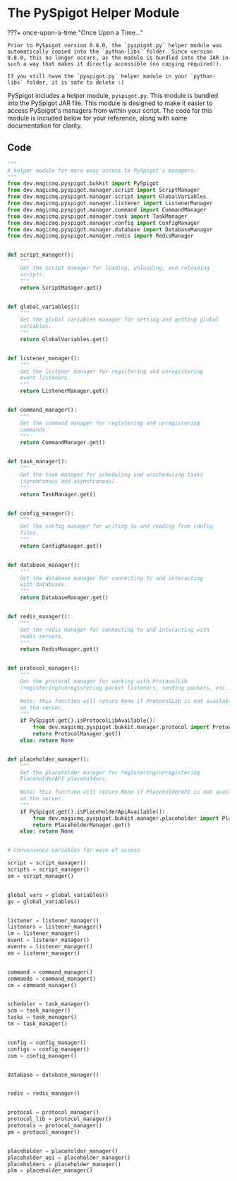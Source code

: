 # The PySpigot Helper Module

???+ once-upon-a-time "Once Upon a Time..."

    Prior to PySpigot version 0.8.0, the `pyspigot.py` helper module was automatically copied into the `python-libs` folder. Since version 0.8.0, this no longer occurs, as the module is bundled into the JAR in such a way that makes it directly accessible (no copying required!).
    
    If you still have the `pyspigot.py` helper module in your `python-libs` folder, it is safe to delete :)

PySpigot includes a helper module, `pyspigot.py`. This module is bundled into the PySpigot JAR file. This module is designed to make it easier to access PySpigot's managers from within your script. The code for this module is included below for your reference, along with some documentation for clarity.

## Code

``` py linenums="1"
"""
A helper module for more easy access to PySpigot's managers.
"""
from dev.magicmq.pyspigot.bukkit import PySpigot
from dev.magicmq.pyspigot.manager.script import ScriptManager
from dev.magicmq.pyspigot.manager.script import GlobalVariables
from dev.magicmq.pyspigot.manager.listener import ListenerManager
from dev.magicmq.pyspigot.manager.command import CommandManager
from dev.magicmq.pyspigot.manager.task import TaskManager
from dev.magicmq.pyspigot.manager.config import ConfigManager
from dev.magicmq.pyspigot.manager.database import DatabaseManager
from dev.magicmq.pyspigot.manager.redis import RedisManager


def script_manager():
    """
    Get the script manager for loading, unloading, and reloading
    scripts.
    """
    return ScriptManager.get()


def global_variables():
    """
    Get the global variables manager for setting and getting global
    variables.
    """
    return GlobalVariables.get()


def listener_manager():
    """
    Get the listener manager for registering and unregistering
    event listeners.
    """
    return ListenerManager.get()


def command_manager():
    """
    Get the command manager for registering and unregistering
    commands.
    """
    return CommandManager.get()


def task_manager():
    """
    Get the task manager for scheduling and unscheduling tasks
    (synchronous and asynchronous).
    """
    return TaskManager.get()


def config_manager():
    """
    Get the config manager for writing to and reading from config
    files.
    """
    return ConfigManager.get()


def database_manager():
    """
    Get the database manager for connecting to and interacting
    with databases.
    """
    return DatabaseManager.get()


def redis_manager():
    """
    Get the redis manager for connecting to and interacting with
    redis servers.
    """
    return RedisManager.get()


def protocol_manager():
    """
    Get the protocol manager for working with ProtocolLib
    (registering/unregistering packet listeners, sending packets, etc.).
    
    Note: this function will return None if ProtocolLib is not available
    on the server.
    """
    if PySpigot.get().isProtocolLibAvailable():
        from dev.magicmq.pyspigot.bukkit.manager.protocol import ProtocolManager
        return ProtocolManager.get()
    else: return None


def placeholder_manager():
    """
    Get the placeholder manager for registering/unregistering
    PlaceholderAPI placeholders.
    
    Note: this function will return None if PlaceholderAPI is not available
    on the server.
    """
    if PySpigot.get().isPlaceholderApiAvailable():
        from dev.magicmq.pyspigot.bukkit.manager.placeholder import PlaceholderManager
        return PlaceholderManager.get()
    else: return None


# Convenience variables for ease of access

script = script_manager()
scripts = script_manager()
sm = script_manager()


global_vars = global_variables()
gv = global_variables()


listener = listener_manager()
listeners = listener_manager()
lm = listener_manager()
event = listener_manager()
events = listener_manager()
em = listener_manager()


command = command_manager()
commands = command_manager()
cm = command_manager()


scheduler = task_manager()
scm = task_manager()
tasks = task_manager()
tm = task_manager()


config = config_manager()
configs = config_manager()
com = config_manager()


database = database_manager()


redis = redis_manager()


protocol = protocol_manager()
protocol_lib = protocol_manager()
protocols = protocol_manager()
pm = protocol_manager()


placeholder = placeholder_manager()
placeholder_api = placeholder_manager()
placeholders = placeholder_manager()
plm = placeholder_manager()
```